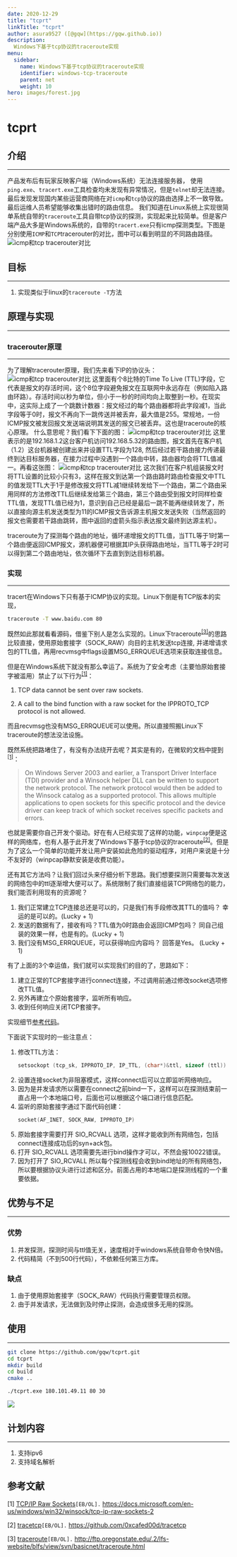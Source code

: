 ```yaml
---
date: 2020-12-29
title: "tcprt"
linkTitle: "tcprt"
author: asura9527 ([@gqw](https://gqw.github.io))
description:
  Windows下基于tcp协议的traceroute实现
menu:
  sidebar:
    name: Windows下基于tcp协议的traceroute实现
    identifier: windows-tcp-traceroute
    parent: net
    weight: 10
hero: images/forest.jpg
---
```



# tcprt

## 介绍
----

产品发布后有玩家反映客户端（Windows系统）无法连接服务器， 使用`ping.exe`、`tracert.exe`工具检查均未发现有异常情况，但是`telnet`却无法连接。最后发现发现国内某些运营商网络在对`icmp`和`tcp`协议的路由选择上不一致导致。最后运维人员希望能够收集出错时的路由信息。
我们知道在Linux系统上实现很简单系统自带的`traceroute`工具自带tcp协议的探测，实现起来比较简单。但是客户端产品大多是Windows系统的，自带的`tracert.exe`只有icmp探测类型。下图是分别使用`ICMP`和`TCP`tracerouter的对比，图中可以看到明显的不同路由路径。
![icmp和tcp tracerouter对比](https://i.loli.net/2020/12/29/3ZTXhn2gspQ7vKw.png)

## 目标
----

1. 实现类似于linux的`traceroute -T`方法

## 原理与实现
---

### tracerouter原理
---

为了理解tracerouter原理，我们先来看下IP的协议头：
![icmp和tcp tracerouter对比](https://i.loli.net/2020/12/29/nbiz1smqjCDvKuB.png)
这里面有个8比特的Time To Live (TTL)字段，它代表是报文的存活时间，这个8位字段避免报文在互联网中永远存在（例如陷入路由环路）。存活时间以秒为单位，但小于一秒的时间均向上取整到一秒。在现实中，这实际上成了一个跳数计数器：报文经过的每个路由器都将此字段减1，当此字段等于0时，报文不再向下一跳传送并被丢弃，最大值是255。常规地，一份ICMP报文被发回报文发送端说明其发送的报文已被丢弃。这也是traceroute的核心原理。
什么意思呢？我们看下下面的图：
![icmp和tcp tracerouter对比](https://i.loli.net/2020/12/29/kOhK8HfZVPEDmG4.png)
这里表示的是192.168.1.2这台客户机访问192.168.5.32的路由图，报文首先在客户机（1.2）这台机器被创建出来并设置TTL字段为128, 然后经过若干路由接力传递最终到达目标服务器，在接力过程中没遇到一个路由中转，路由器均会将TTL值减一。再看这张图：
![icmp和tcp tracerouter对比](https://i.loli.net/2020/12/29/GaN2QUP1rtpge96.png)
这次我们在客户机组装报文时将TTL设置的比较小只有3，这样在报文到达第一个路由路时路由检查报文中TTL的值发现TTL大于1于是修改报文将TTL减1继续转发给下一个路由，第二个路由采用同样的方法修改TTL后继续发给第三个路由，第三个路由受到报文时同样检查TTL值，发现TTL值已经为1，意识到自己已经是最后一跳不能再继续转发了，所以直接向源主机发送类型为11的ICMP报文告诉源主机报文发送失败（当然返回的报文也需要若干路由跳转，图中返回的虚箭头指示表达报文最终到达源主机）。

traceroute为了探测每个路由的地址，循环递增报文的TTL值，当TTL等于1时第一个路由便返回ICMP报文，源机器便可根据其IP头获得路由地址，当TTL等于2时可以得到第二个路由地址，依次循环下去直到到达目标机器。

### 实现
---

tracert在Windows下只有基于ICMP协议的实现。Linux下倒是有TCP版本的实现，

```sh
traceroute -T www.baidu.com 80
```

既然如此那就看看源码，借鉴下别人是怎么实现的。Linux下traceroute<sup>[[3]](#ref_3)</sup>的思路比较直接，使用原始套接字（SOCK_RAW）向目的主机发送tcp连接, 并递增请求包的TTL值，再用recvmsg中flags设置MSG_ERRQUEUE选项来获取连接信息。

但是在Windows系统下就没有那么幸运了。系统为了安全考虑（主要怕原始套接字被滥用）禁止了以下行为<sup>[[1]](#ref_1)</sup>：

1.  TCP data cannot be sent over raw sockets.

2.  A call to the bind function with a raw socket for the IPPROTO_TCP protocol is not allowed.

而且recvmsg也没有MSG_ERRQUEUE可以使用。所以直接照搬Linux下traceroute的想法没法设施。

既然系统把路堵住了，有没有办法绕开去呢？其实是有的，在微软的文档中提到<sup>[[1]](#ref_1)</sup>：

>On Windows Server 2003 and earlier, a Transport Driver Interface (TDI) provider and a Winsock helper DLL can be written to support the network protocol. The network protocol would then be added to the Winsock catalog as a supported protocol. This allows multiple applications to open sockets for this specific protocol and the device driver can keep track of which socket receives specific packets and errors.

也就是需要你自己开发个驱动。好在有人已经实现了这样的功能，`winpcap`便是这样的网络库，也有人基于此开发了Windows下基于tcp协议的traceroute<sup>[[2]](#ref_2)</sup>。但是为了这么一个简单的功能开发让用户安装如此危险的驱动程序，对用户来说是十分不友好的（winpcap静默安装是收费功能）。

还有其它方法吗？让我们回过头来仔细分析下思路。我们想要探测只需要每次发送的网络包中的ttl逐渐增大便可以了。系统限制了我们直接组装TCP网络包的能力，我们能否利用现有的资源呢？

1. 我们正常建立TCP连接总还是可以的，只是我们有手段修改其TTL的值吗？
   幸运的是可以的。(Lucky + 1)
2. 发送的数据有了，接收有吗？TTL值为0时路由会返回ICMP包吗？
   同自己组装的效果一样，也是有的。(Lucky + 1)
3. 我们没有MSG_ERRQUEUE，可以获得响应内容吗？
   回答是Yes。 (Lucky + 1)

有了上面的3个幸运值，我们就可以实现我们的目的了，思路如下：

1. 建立正常的TCP套接字进行connect连接，不过调用前通过修改socket选项修改TTL值。
2. 另外再建立个原始套接字，监听所有响应。
3. 收到任何响应关闭TCP套接字。

实现细节[参考代码](https://github.com/gqw/tcprt)。

下面说下实现时的一些注意点：

1. 修改TTL方法：
   ```CPP
   setsockopt (tcp_sk, IPPROTO_IP, IP_TTL, (char*)&ttl, sizeof (ttl))
   ```
2. 设置连接socket为非阻塞模式，这样connect后可以立即监听网络响应。
3. 因为是并发请求所以需要在connect之前bind一下，这样可以在探测结束前一直占用一个本地端口号，后面也可以根据这个端口进行信息匹配。
4. 监听的原始套接字通过下面代码创建：
   ```CPP
   socket(AF_INET, SOCK_RAW, IPPROTO_IP)
   ```
5. 原始套接字需要打开 SIO_RCVALL 选项，这样才能收到所有网络包，包括connect连接成功后的syn+ack包。
6. 打开 SIO_RCVALL 选项需要先进行bind操作才可以，不然会报10022错误。
7. 因为打开了 SIO_RCVALL 所以每个探测线程会收到bind地址的所有网络包，所以要根据协议头进行过滤和区分。前面占用的本地端口是探测线程的一个重要依据。

## 优势与不足
----

### 优势

1. 并发探测，探测时间与ttl值无关，速度相对于windows系统自带命令快N倍。
2. 代码精简（不到500行代码），不依赖任何第三方库。

### 缺点

1. 由于使用原始套接字（SOCK_RAW）代码执行需要管理员权限。
2. 由于并发请求，无法做到及时停止探测，会造成很多无用的探测。

## 使用
----

```sh
git clone https://github.com/gqw/tcprt.git
cd tcprt
mkdir build
cd build
cmake ..
```

```
./tcprt.exe 180.101.49.11 80 30
```

![](https://i.loli.net/2020/12/29/4lapfrqPQeZCLoB.png)

## 计划内容
----

1. 支持ipv6
2. 支持域名解析


## 参考文献

[1]  <a id="ref_1" href="https://docs.microsoft.com/en-us/windows/win32/winsock/tcp-ip-raw-sockets-2" >TCP/IP Raw Sockets</a>`[EB/OL].`  https://docs.microsoft.com/en-us/windows/win32/winsock/tcp-ip-raw-sockets-2

[2]  <a id="ref_2" href="https://github.com/0xcafed00d/tracetcp" >tracetcp</a>`[EB/OL].`  https://github.com/0xcafed00d/tracetcp

[3]  <a id="ref_3" href="http://ftp.oregonstate.edu/.2/lfs-website/blfs/view/svn/basicnet/traceroute.html" >traceroute</a>`[EB/OL].`  http://ftp.oregonstate.edu/.2/lfs-website/blfs/view/svn/basicnet/traceroute.html

